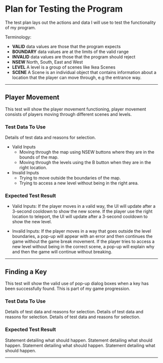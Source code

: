 # Plan for Testing the Program

The test plan lays out the actions and data I will use to test the functionality of my program.

Terminology:

- **VALID** data values are those that the program expects
- **BOUNDARY** data values are at the limits of the valid range
- **INVALID** data values are those that the program should reject
- **NSEW** North, South, East and West
- **LEVEL** A level is a group of scenes like Ikea Scenes
- **SCENE** A Scene is an individual object that contains information about a location that the player can move through,
e.g the entrance way.

---

## Player Movement

This test will show the player movement functioning, player movement consists of players moving through different scenes
and levels.

### Test Data To Use

Details of test data and reasons for selection.

- Valid Inputs
  - Moving through the map using NSEW buttons where they are in the bounds of the map.
  - Moving through the levels using the B button when they are in the right location.
- Invalid Inputs
  - Trying to move outside the boundaries of the map.
  - Trying to access a new level without being in the right area.

### Expected Test Result

- Valid Inputs: If the player moves in a valid way, the UI will update after a 3-second cooldown to show the new scene.
If the player use the right location to teleport, the UI will update after a 3-second cooldown to show the new level.

- Invalid Inputs: If the player moves in a way that goes outside the level boundaries, a pop-up will appear with an error
and then continues the game without the game break movement. If the player tries to access a new level without being in 
the correct scene, a pop-up will explain why and then the game will continue without breaking.

---

## Finding a Key

This test will show the valid use of pop-up dialog boxes when a key has been successfully found. This is part of my game
progression.


### Test Data To Use

Details of test data and reasons for selection. Details of test data and reasons for selection. Details of test data and reasons for selection.

### Expected Test Result

Statement detailing what should happen. Statement detailing what should happen. Statement detailing what should happen. Statement detailing what should happen.

---


